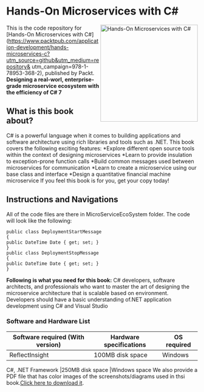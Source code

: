 # Hands-On Microservices with C#

<a href="https://www.packtpub.com/application-development/hands-microservices-c?utm_source=github&utm_medium=repository&
utm_campaign=978-1-78953-368-2"><img source="https://www.packtpub.com/sites/default/files/B11453.png" alt="Hands-On Microservices with C#"
height="256px" align="right"></a>
This is the code repository for [Hands-On Microservices with C#](https://www.packtpub.com/application-development/hands-microservices-c?utm_source=github&utm_medium=repository&
utm_campaign=978-1-78953-368-2), published by Packt.
**Designing a real-worl, enterprise-grade microservice ecosystem with the efficiency of C# 7**
## What is this book about?
C# is a powerful language when it comes to building applications and software architecture using rich libraries and tools such as .NET.
This book covers the following exciting features:
*Explore different open source tools within the context of designing microservices
*Learn to provide insulation to exception-prone function calls
*Build common messages used between microservices for communication
*Learn to create a microservice using our base class and interface
*Design a quantitative financial machine microservice
If you feel this book is for you, get your copy today!
## Instructions and Navigations
All of the code files are there in MicroServiceEcoSystem folder.
The code will look like the following:
```
public class DeploymentStartMessage
{
public DateTime Date { get; set; }
}
public class DeploymentStopMessage
{
public DateTime Date { get; set; }
} 
```
**Following is what you need for this book:**
C# developers, software architects, and professionals who want to master the art of designing the microservice architecture that 
is scalable based on environment. Developers should have a basic understanding of.NET application development using C# and Visual Studio

### Software and Hardware List
Software required (With version)| Hardware specifications | OS required
--------------------------------|-------------------------|------------
ReflectInsight                  | 100MB disk space        | Windows

C#, .NET Framework              |250MB disk space         |Windows
space
We also provide a PDF file that has color images of the screenshots/diagrams used in thsi book.[Click here to download it](https://www.packtpub.com/sites/default/files/downloads/HandsOnMicroserviceswithCSharp_ColorImages.pdf).

